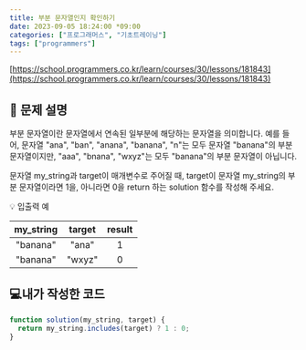 ```yaml
---
title: 부분 문자열인지 확인하기
date: 2023-09-05 18:24:00 *09:00
categories: ["프로그래머스", "기초트레이닝"]
tags: ["programmers"]
---
```


[https://school.programmers.co.kr/learn/courses/30/lessons/181843](https://school.programmers.co.kr/learn/courses/30/lessons/181843)

## 📔 문제 설명

부분 문자열이란 문자열에서 연속된 일부분에 해당하는 문자열을 의미합니다. 예를 들어, 문자열 "ana", "ban", "anana", "banana", "n"는 모두 문자열 "banana"의 부분 문자열이지만, "aaa", "bnana", "wxyz"는 모두 "banana"의 부분 문자열이 아닙니다.

문자열 my_string과 target이 매개변수로 주어질 때, target이 문자열 my_string의 부분 문자열이라면 1을, 아니라면 0을 return 하는 solution 함수를 작성해 주세요.

💡 입출력 예

| my_string | target | result |
| :-------: | :----: | :----: |
| "banana"  | "ana"  |   1    |
| "banana"  | "wxyz" |   0    |

## 💻내가 작성한 코드

```js
function solution(my_string, target) {
  return my_string.includes(target) ? 1 : 0;
}
```
